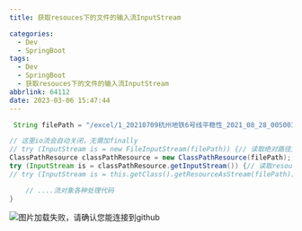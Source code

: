 ```yaml
---
title: 获取resouces下的文件的输入流InputStream

categories:
  - Dev
  - SpringBoot
tags:
  - Dev
  - SpringBoot
  - 获取resouces下的文件的输入流InputStream
abbrlink: 64112
date: 2023-03-06 15:47:44
---
```


```java
 String filePath = "/excel/1_20210709杭州地铁6号线平稳性_2021_08_28_005001_5S.xlsx";

// 这里io流会自动关闭，无需加finally
// try (InputStream is = new FileInputStream(filePath)) {// 读取绝对路径文件
ClassPathResource classPathResource = new ClassPathResource(filePath);
try (InputStream is = classPathResource.getInputStream()) {// 读取resources下文件方式1（适用于静态)
// try (InputStream is = this.getClass().getResourceAsStream(filePath)) {// 读取相resources下文件方式2(不适用于静态)

    // ....流对象各种处理代码
}
```

![图片加载失败，请确认您能连接到github](https://raw.githubusercontent.com/zhangyuhannerv/picture-host-1/main/202110111450956.png)

